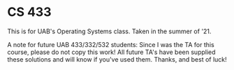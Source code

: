 # CS 433

This is for UAB's Operating Systems class. Taken in the summer of '21.

A note for future UAB 433/332/532 students: Since I was the TA for this course, please do not copy this work! All future TA's have been supplied these solutions and will know if you've used them. Thanks, and best of luck!
